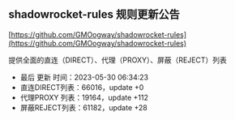 ## shadowrocket-rules 规则更新公告

[https://github.com/GMOogway/shadowrocket-rules](https://github.com/GMOogway/shadowrocket-rules)

提供全面的直连（DIRECT）、代理（PROXY）、屏蔽（REJECT）列表
- 最后 更新 时间：2023-05-30 06:34:23
- 直连DIRECT列表：66016，update +0
- 代理PROXY 列表：19164，update +112
- 屏蔽REJECT列表：61182，update +28